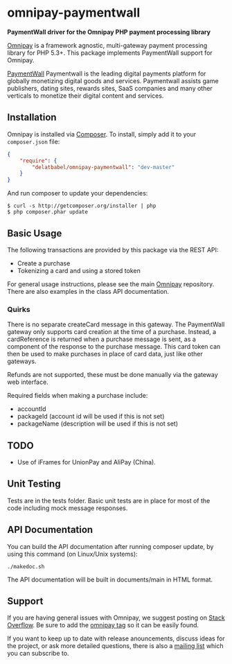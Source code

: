# omnipay-paymentwall

**PaymentWall driver for the Omnipay PHP payment processing library**

[Omnipay](https://github.com/thephpleague/omnipay) is a framework agnostic, multi-gateway payment
processing library for PHP 5.3+. This package implements PaymentWall support for Omnipay.

[PaymentWall](https://www.paymentwall.com/en/) Paymentwall is the leading digital payments
platform for globally monetizing digital goods and services. Paymentwall assists game publishers,
dating sites, rewards sites, SaaS companies and many other verticals to monetize their
digital content and services.

## Installation

Omnipay is installed via [Composer](http://getcomposer.org/). To install, simply add it
to your `composer.json` file:

```json
{
    "require": {
        "delatbabel/omnipay-paymentwall": "dev-master"
    }
}
```

And run composer to update your dependencies:

    $ curl -s http://getcomposer.org/installer | php
    $ php composer.phar update

## Basic Usage

The following transactions are provided by this package via the REST API:

* Create a purchase
* Tokenizing a card and using a stored token

For general usage instructions, please see the main [Omnipay](https://github.com/thephpleague/omnipay)
repository.  There are also examples in the class API documentation.

### Quirks

There is no separate createCard message in this gateway.  The
PaymentWall gateway only supports card creation at the time of a
purchase.  Instead, a cardReference is returned when a purchase
message is sent, as a component of the response to the purchase
message.  This card token can then be used to make purchases
in place of card data, just like other gateways.

Refunds are not supported, these must be done manually via the
gateway web interface.

Required fields when making a purchase include:

* accountId
* packageId (account id will be used if this is not set)
* packageName (description will be used if this is not set)

## TODO

* Use of iFrames for UnionPay and AliPay (China).

## Unit Testing

Tests are in the tests folder.  Basic unit tests are in place for most of the code including
mock message responses.

## API Documentation

You can build the API documentation after running composer update, by using this command
(on Linux/Unix systems):

```
./makedoc.sh
```

The API documentation will be built in documents/main in HTML format.

## Support

If you are having general issues with Omnipay, we suggest posting on
[Stack Overflow](http://stackoverflow.com/). Be sure to add the
[omnipay tag](http://stackoverflow.com/questions/tagged/omnipay) so it can be easily found.

If you want to keep up to date with release anouncements, discuss ideas for the project,
or ask more detailed questions, there is also a [mailing list](https://groups.google.com/forum/#!forum/omnipay) which
you can subscribe to.
